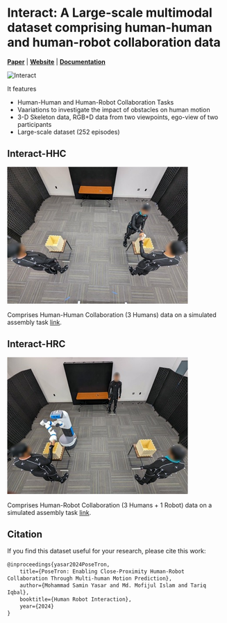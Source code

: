 # Interact: A Large-scale multimodal dataset comprising  human-human and human-robot collaboration data 

[**Paper**](paper.pdf)
| [**Website**]()
| [**Documentation**]()

![Interact](Interact-banner.png)


It features
- Human-Human and Human-Robot Collaboration Tasks
- Vaariations to investigate the impact of obstacles on human motion
- 3-D Skeleton data, RGB+D data from two viewpoints, ego-view of two participants
- Large-scale dataset (252 episodes)


## Interact-HHC
![Interact-HHC](Interact-HHC.jpg)

Comprises Human-Human Collaboration (3 Humans) data on a simulated assembly task [link](https://drive.google.com/drive/folders/1DxY9bE-kOz3frt4vc5lOGdjvIjm0MHeN?usp=sharing).


## Interact-HRC
![Interact-HRC](Interact-HRC.jpg)

Comprises Human-Robot Collaboration (3 Humans + 1 Robot) data on a simulated assembly task [link](https://drive.google.com/drive/folders/1aX3MqmuDQyGb9gealNlCRaRyQB4r7fxr?usp=drive_link).

## Citation

If you find this dataset useful for your research, please cite this work:
```
@inproceedings{yasar2024PoseTron,
    title={PoseTron: Enabling Close-Proximity Human-Robot Collaboration Through Multi-human Motion Prediction},
    author={Mohammad Samin Yasar and Md. Mofijul Islam and Tariq Iqbal},
    booktitle={Human Robot Interaction},
    year={2024}
}
```

